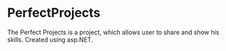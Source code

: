 # PerfectProjects

The Perfect Projects is a project, which allows user to share and show his skills. Created using asp.NET. 
